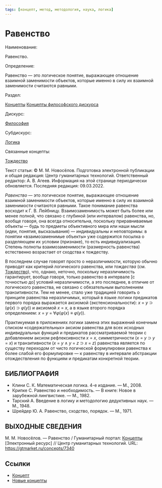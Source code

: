 ```yaml
---
tags: [концепт, метод, методология, наука, логика]
---
```

# Равенство

Наименование:

Равенство.

Определение:

Равенство — это логическое понятие, выражающее отношение взаимной заменимости объектов, которые именно в силу их взаимной заменимости считаются равными.

Раздел:

[Концепты](https://gtmarket.ru/concepts/)  [Концепты философского дискурса](https://gtmarket.ru/concepts/philosophical-concepts)

Дискурс:

[Философия](https://gtmarket.ru/concepts/6862)

Субдискурс:

[Логика](https://gtmarket.ru/concepts/6892)

Связанные концепты:

[Тождество](https://gtmarket.ru/concepts/6900)

Текст статьи: © М. М. Новосёлов. Подготовка электронной публикации и общая редакция: Центр гуманитарных технологий. Ответственный редактор: А. В. Агеев. Информация на этой странице периодически обновляется. Последняя редакция: 09.03.2022.

_Равенство_ — это логическое понятие, выражающее отношение взаимной заменимости объектов, которые именно в силу их взаимной заменимости считаются равными. Такое понимание равенства восходит к Г. В. Лейбницу. Взаимозаменимость может быть более или менее полной, что связано с глубиной (или интервалом) равенства, но, вообще говоря, она всегда относительна, поскольку приравниваемые объекты — будь то предметы объективного мира или наши мысли (идеи, понятия, высказывания) — индивидуальны и неповторимы: в понятии «взаимозаменимые объекты» уже содержится посылка о разделяющем их условии (признаке), то есть индивидуализация. Степень полноты взаимозаменимости (размерность равенства) естественно возрастает от сходства к тождеству.

В последнем случае говорят просто о неразличимости, которую обычно приводят как критерий логического равенства, или _тождества_ (см. [Тождество](https://gtmarket.ru/concepts/6900)), что, однако, неточно, поскольку неразличимость гарантирует, вообще говоря, только равенство в интервале [с точностью до] условий неразличимости, а это последнее, в отличие от логического равенства, не связано с обязательным выполнением транзитивности. Тем не менее, стало уже традицией говорить о принципе равенства неразличимых, который в языке логики предикатов первого порядка выражается аксиомой (экстенсиональности): _x_ = _y_ ⊃ (_φ_(_x_) ⊃ _φ_(_y_)) и аксиомой _x_ = _x_, а в языке второго порядка определением: _x_ = _y_ = ∀_φ_(_φ_(_x_) ≡ _φ_(_y_)).

Практикуемая в приложениях логики замена этих выражений конечным списком «содержательных» аксиом равенства для всех исходных индивидуальных функций и предикатов рассматриваемой теории с добавлением аксиом рефлексивности _x_ = _x_, симметричности (_x_ = _y_ ⊃ _y_ = _x_) и транзитивности (_x_ = _y_ ∧ _y_ = _z_ ⊃ _x_ = _z_) равенства является по существу переходом от чисто логической формулировки равенства к более слабой его формулировке — к равенству в интервале абстракции отождествления по функциям и предикатам конкретной теории.

## БИБЛИОГРАФИЯ

- Клини С. К. Математическая логика. 4-е издание. — М., 2008.
- Крипке С. Равенство и необходимость. — В книге: Новое в зарубежной лингвистике. — М., 1982.
- Тарский А. Введение в логику и методологию дедуктивных наук. — М., 1948.
- Шрейдер Ю. А. Равенство, сходство, порядок. — М., 1971.

## ВЫХОДНЫЕ СВЕДЕНИЯ

М. М. Новосёлов. — Равенство / Гуманитарный портал: [Концепты](https://gtmarket.ru/concepts/) [Электронный ресурс] // Центр гуманитарных технологий. URL: <https://gtmarket.ru/concepts/7340>

## Ссылки

- [Концепт](Концепт.md)
- [Новые концепты](Новые%20концепты.md)
